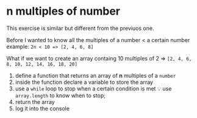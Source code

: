 # n multiples of number

This exercise is similar but different from the previuos one.

Before I wanted to know all the multiples of a number < a certain number
example:
`2n < 10 => [2, 4, 6, 8]`

What if we want to create an array containg 10 multiples of 2 => `[2, 4, 6, 8, 10, 12, 14, 16, 18, 20]`

1. define a function that returns an array of **n** multiples of a `number`
2. inside the function declare a variable to store the array
3. use a `while` loop to stop when a certain condition is met :bulb: use `array.length` to know when to stop;
5. return the array
6. log it into the console